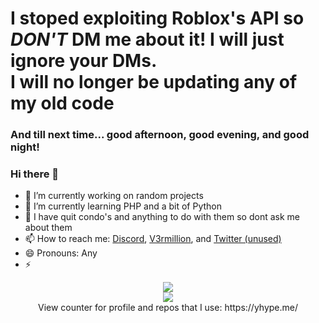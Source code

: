 

<h1>I stoped exploiting Roblox's API so <i>DON'T</i> DM me about it! I will just ignore your DMs.<br>I will no longer be updating any of my old code</h1>
<h3>And till next time... good afternoon, good evening, and good night!</h3>

### Hi there 👋
- 🔭 I’m currently working on random projects
- 🌱 I’m currently learning PHP and a bit of Python
- 🚫 I have quit condo's and anything to do with them so dont ask me about them
- 📫 How to reach me: [Discord](https://www.discord.com/users/378746510596243458), [V3rmillion](https://v3rmillion.net/member.php?action=profile&uid=1385488), and [Twitter (unused)](https://twitter.com/RobIox_Thot)
- 😄 Pronouns: Any
- ⚡ 

<div align="center">
<img align="center" src="https://komarev.com/ghpvc/?username=roblox-thot&color=e22319" /><br>
<img align="center" src="https://discord.c99.nl/widget/theme-2/378746510596243458.png" /><br>
 View counter for profile and repos that I use: https://yhype.me/
</div>
<!--
**Roblox-Thot/Roblox-Thot** is a ✨ _special_ ✨ repository because its `README.md` (this file) appears on your GitHub profile.

Here are some ideas to get you started:

- 🔭 I’m currently working on ...
- 🌱 I’m currently learning ...
- 👯 I’m looking to collaborate on ...
- 🤔 I’m looking for help with ...
- 💬 Ask me about ...
- 📫 How to reach me: ...
- 😄 Pronouns: ...
- ⚡ Fun fact: ...
-->
![](https://hit.yhype.me/github/profile?user_id=67937010)
